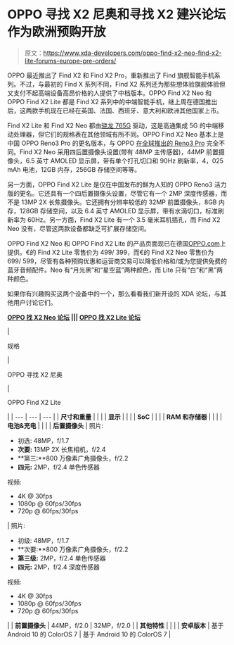 # OPPO 寻找 X2 尼奥和寻找 X2 建兴论坛作为欧洲预购开放

> 原文：<https://www.xda-developers.com/oppo-find-x2-neo-find-x2-lite-forums-europe-pre-orders/>

OPPO 最近推出了 Find X2 和 Find X2 Pro，重新推出了 Find 旗舰智能手机系列。不过，与最初的 Find X 系列不同，Find X2 系列还为那些想体验旗舰体验但又支付不起高端设备高昂价格的人提供了中档版本。OPPO Find X2 Neo 和 OPPO Find X2 Lite 都是 Find X2 系列中的中端智能手机，继上周在德国推出后，这两款手机现在已经在英国、法国、西班牙、意大利和欧洲其他国家上市。

Find X2 Lite 和 Find X2 Neo 都由[骁龙 765G](https://www.xda-developers.com/qualcomm-snapdragon-765-processor-specifications-features/) 驱动，这是高通集成 5G 的中端移动处理器，但它们的规格表在其他领域有所不同。OPPO Find X2 Neo 基本上是中国 OPPO Reno3 Pro 的更名版本，与 OPPO [在全球推出的 Reno3 Pro](https://www.xda-developers.com/oppo-reno3-pro-international-launch-dual-front-cameras-quad-rear-cameras-mediatek-helio-p95/) 完全不同。Find X2 Neo 采用四后置摄像头设置(带有 48MP 主传感器)，44MP 前置摄像头，6.5 英寸 AMOLED 显示屏，带有单个打孔切口和 90Hz 刷新率，4，025 mAh 电池，12GB 内存，256GB 存储空间等等。

另一方面，OPPO Find X2 Lite 是仅在中国发布的鲜为人知的 OPPO Reno3 活力版的更名。它还具有一个四后置摄像头设置，尽管它有一个 2MP 深度传感器，而不是 13MP 2X 长焦摄像头。它还拥有分辨率较低的 32MP 前置摄像头，8GB 内存，128GB 存储空间，以及 6.4 英寸 AMOLED 显示屏，带有水滴切口，标准刷新率为 60Hz。另一方面，Find X2 Lite 有一个 3.5 毫米耳机插孔，而 Find X2 Neo 没有，尽管这两款设备都缺乏可扩展存储空间。

OPPO Find X2 Neo 和 OPPO Find X2 Lite 的产品页面现已在德国[OPPO.com](https://www.oppo.com/)上提供。€的 Find X2 Lite 零售价为 499/ 399，而€的 Find X2 Neo 零售价为 699/ 599，尽管有各种预购优惠和运营商交易可以降低价格和/或为您提供免费的蓝牙音频配件。Neo 有“月光黑”和“星空蓝”两种颜色，而 Lite 只有“白”和“黑”两种颜色。

如果你有兴趣购买这两个设备中的一个，那么看看我们新开设的 XDA 论坛，与其他用户讨论它们。

**[OPPO 找 X2 Neo 论坛](https://forum.xda-developers.com/find-x2-neo) ||| [OPPO 找 X2 Lite 论坛](https://forum.xda-developers.com/find-x2-lite)**

| 

规格

 | 

OPPO 寻找 X2 尼奥

 | 

OPPO Find X2 Lite

 |
| --- | --- | --- |
| **尺寸和重量** |  |  |
| **显示** |  |  |
| **SoC** |  |  |
| **RAM 和存储器** |  |  |
| **电池&充电** |  |  |
| **后置摄像头** | 照片:

*   初选: 48MP，f/1.7
*   **次要:** 13MP 2X 长焦相机，f/2.4
*   **第三:**800 万像素广角摄像头，f/2.2
*   **四元:** 2MP，f/2.4 单色传感器

视频:

*   4K @ 30fps
*   1080p @ 60fps/30fps
*   720p @ 60fps/30fps

 | 照片:

*   初级: 48MP，f/1.7
*   **次要:**800 万像素广角摄像头，f/2.2
*   **第三级:** 2MP，f/2.4 单色传感器
*   **四元:** 2MP，f/2.4 深度传感器

视频:

*   4K @ 30fps
*   1080p @ 60fps/30fps
*   720p @ 60fps/30fps

 |
| **前置摄像头** | 44MP，f/2.0 | 32MP，f/2.0 |
| **其他特性** |  |  |
| **安卓版本** | 基于 Android 10 的 ColorOS 7 | 基于 Android 10 的 ColorOS 7 |